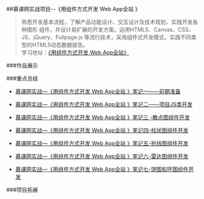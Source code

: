 ##慕课网实战项目--《用组件方式开发 Web App全站 》

>  熟悉开发基本流程，了解产品功能设计、交互设计及技术规划，实践开发各种图形 组件，并设计易扩展的开发方案。运用HTML5、Canvas、CSS、JS、jQuery、Fullpage.js 等流行技术，采用组件式开发模式，实践不同类型的HTML5动态数据报告。<br />
学习地址：[《用组件方式开发 Web App全站》](http://coding.imooc.com/class/15.html)


###作品展示



###重点总结


-   [慕课网实战—《用组件方式开发 Web App全站 》笔记一——前期准备](http://blog.csdn.net/lovejulyer/article/details/51866428)

-   [慕课网实战—《用组件方式开发 Web App全站 》笔记二——项目JS类开发](http://blog.csdn.net/lovejulyer/article/details/51901455)

-  [慕课网实战—《用组件方式开发 Web App全站 》笔记三 -散点图组件开发](http://blog.csdn.net/lovejulyer/article/details/51916020) 

-   [慕课网实战—《用组件方式开发 Web App全站 》笔记四-柱状图组件开发 ](http://blog.csdn.net/lovejulyer/article/details/51919166)

-  [慕课网实战—《用组件方式开发 Web App全站 》笔记五-折线图组件开发 ](http://blog.csdn.net/lovejulyer/article/details/51924000)

-  [慕课网实战—《用组件方式开发 Web App全站 》笔记六-雷达图组件开发 ](http://blog.csdn.net/lovejulyer/article/details/51925317)

-  [慕课网实战—《用组件方式开发 Web App全站 》笔记七-饼图和环图组件开发 ](http://blog.csdn.net/lovejulyer/article/details/51925513)

###项目拓展

